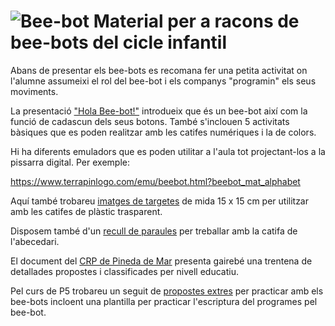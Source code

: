 # ![Bee-bot](https://github.com/Scratch-BiP/Recursos/blob/media/media/bee-bot.png) Material per a racons de bee-bots del cicle infantil

Abans de presentar els bee-bots es recomana fer una petita activitat on l'alumne assumeixi el rol del bee-bot i els companys "programin" els seus moviments.

La presentació ["Hola Bee-bot!"](https://github.com/Scratch-BiP/Recursos/blob/master/Cicle%20infantil/P3/Presentaci%C3%B3%20-%20Hola%20Bee-bot!.pdf) introdueix que és un bee-bot així com la funció de cadascun dels seus botons. També s'inclouen 5 activitats bàsiques que es poden realitzar amb les catifes numériques i la de colors.

Hi ha diferents emuladors que es poden utilitar a l'aula tot projectant-los a la pissarra digital. Per exemple:

https://www.terrapinlogo.com/emu/beebot.html?beebot_mat_alphabet

Aquí també trobareu [imatges de targetes](https://github.com/Scratch-BiP/Recursos/tree/master/Cicle%20infantil/P4/Targetes) de mida 15 x 15 cm per utilitzar amb les catifes de plàstic trasparent.

Disposem també d'un [recull de paraules](https://github.com/Scratch-BiP/Recursos/blob/master/Cicle%20infantil/P4/100paraules.pdf) per treballar amb la catifa de l'abecedari.

El document del [CRP de Pineda de Mar](https://github.com/Scratch-BiP/Recursos/blob/master/Cicle%20infantil/P4/Recull_experi%C3%A8ncies_beebots_CRP_Pineda_2017-18.pdf) presenta gairebé una trentena de detallades propostes i classificades per nivell educatiu.

Pel curs de P5 trobareu un seguit de [propostes extres](https://github.com/Scratch-BiP/Recursos/tree/master/Cicle%20infantil/P5) per practicar amb els bee-bots incloent una plantilla per practicar l'escriptura del programes pel bee-bot.
